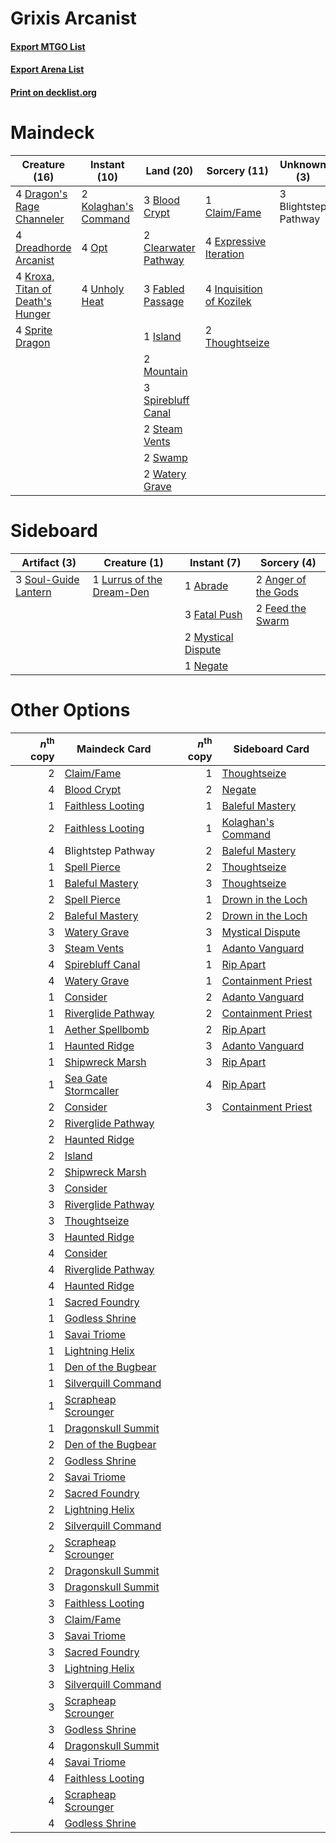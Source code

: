 # Grixis Arcanist

#### [Export MTGO List](../collection/Grixis%20Arcanist/Grixis%20Arcanist.txt)
#### [Export Arena List](../collection/Grixis%20Arcanist/Grixis%20Arcanist_arena.txt)
#### [Print on decklist.org](http://decklist.org/?deckmain=3%09Blightstep%20Pathway%0A3%09Blood%20Crypt%0A1%09Claim/Fame%0A2%09Clearwater%20Pathway%0A4%09Dragon's%20Rage%20Channeler%0A4%09Dreadhorde%20Arcanist%0A4%09Expressive%20Iteration%0A3%09Fabled%20Passage%0A4%09Inquisition%20of%20Kozilek%0A1%09Island%0A2%09Kolaghan's%20Command%0A4%09Kroxa,%20Titan%20of%20Death's%20Hunger%0A2%09Mountain%0A4%09Opt%0A3%09Spirebluff%20Canal%0A4%09Sprite%20Dragon%0A2%09Steam%20Vents%0A2%09Swamp%0A2%09Thoughtseize%0A4%09Unholy%20Heat%0A2%09Watery%20Grave&deckside=1%09Abrade%0A2%09Anger%20of%20the%20Gods%0A3%09Fatal%20Push%0A2%09Feed%20the%20Swarm%0A1%09Lurrus%20of%20the%20Dream-Den%0A2%09Mystical%20Dispute%0A1%09Negate%0A3%09Soul-Guide%20Lantern)
# Maindeck

|                                               Creature (16)                                               |                                         Instant (10)                                          |                                           Land (20)                                           |                                           Sorcery (11)                                            |    Unknown (3)     |
|-----------------------------------------------------------------------------------------------------------|-----------------------------------------------------------------------------------------------|-----------------------------------------------------------------------------------------------|---------------------------------------------------------------------------------------------------|--------------------|
|4 [Dragon's Rage Channeler](http://gatherer.wizards.com/Pages/Card/Details.aspx?multiverseid=522197)       |2 [Kolaghan's Command](http://gatherer.wizards.com/Pages/Card/Details.aspx?multiverseid=394613)|3 [Blood Crypt](http://gatherer.wizards.com/Pages/Card/Details.aspx?multiverseid=97102)        |1 [Claim/Fame](http://gatherer.wizards.com/Pages/Card/Details.aspx?multiverseid=430839)            |3 Blightstep Pathway|
|4 [Dreadhorde Arcanist](http://gatherer.wizards.com/Pages/Card/Details.aspx?multiverseid=461052)           |4 [Opt](http://gatherer.wizards.com/Pages/Card/Details.aspx?multiverseid=442948)               |2 [Clearwater Pathway](http://gatherer.wizards.com/Pages/Card/Details.aspx?multiverseid=491913)|4 [Expressive Iteration](http://gatherer.wizards.com/Pages/Card/Details.aspx?multiverseid=513678)  |                    |
|4 [Kroxa, Titan of Death's Hunger](http://gatherer.wizards.com/Pages/Card/Details.aspx?multiverseid=476472)|4 [Unholy Heat](http://gatherer.wizards.com/Pages/Card/Details.aspx?multiverseid=522221)       |3 [Fabled Passage](http://gatherer.wizards.com/Pages/Card/Details.aspx?multiverseid=473206)    |4 [Inquisition of Kozilek](http://gatherer.wizards.com/Pages/Card/Details.aspx?multiverseid=416897)|                    |
|4 [Sprite Dragon](http://gatherer.wizards.com/Pages/Card/Details.aspx?multiverseid=479731)                 |                                                                                               |1 [Island](http://gatherer.wizards.com/Pages/Card/Details.aspx?multiverseid=439857)            |2 [Thoughtseize](http://gatherer.wizards.com/Pages/Card/Details.aspx?multiverseid=438676)          |                    |
|                                                                                                           |                                                                                               |2 [Mountain](http://gatherer.wizards.com/Pages/Card/Details.aspx?multiverseid=439859)          |                                                                                                   |                    |
|                                                                                                           |                                                                                               |3 [Spirebluff Canal](http://gatherer.wizards.com/Pages/Card/Details.aspx?multiverseid=417822)  |                                                                                                   |                    |
|                                                                                                           |                                                                                               |2 [Steam Vents](http://gatherer.wizards.com/Pages/Card/Details.aspx?multiverseid=405109)       |                                                                                                   |                    |
|                                                                                                           |                                                                                               |2 [Swamp](http://gatherer.wizards.com/Pages/Card/Details.aspx?multiverseid=439858)             |                                                                                                   |                    |
|                                                                                                           |                                                                                               |2 [Watery Grave](http://gatherer.wizards.com/Pages/Card/Details.aspx?multiverseid=405114)      |                                                                                                   |                    |


# Sideboard

|                                         Artifact (3)                                          |                                            Creature (1)                                            |                                         Instant (7)                                         |                                         Sorcery (4)                                          |
|-----------------------------------------------------------------------------------------------|----------------------------------------------------------------------------------------------------|---------------------------------------------------------------------------------------------|----------------------------------------------------------------------------------------------|
|3 [Soul-Guide Lantern](http://gatherer.wizards.com/Pages/Card/Details.aspx?multiverseid=476488)|1 [Lurrus of the Dream-Den](http://gatherer.wizards.com/Pages/Card/Details.aspx?multiverseid=479746)|1 [Abrade](http://gatherer.wizards.com/Pages/Card/Details.aspx?multiverseid=430772)          |2 [Anger of the Gods](http://gatherer.wizards.com/Pages/Card/Details.aspx?multiverseid=438682)|
|                                                                                               |                                                                                                    |3 [Fatal Push](http://gatherer.wizards.com/Pages/Card/Details.aspx?multiverseid=423724)      |2 [Feed the Swarm](http://gatherer.wizards.com/Pages/Card/Details.aspx?multiverseid=491737)   |
|                                                                                               |                                                                                                    |2 [Mystical Dispute](http://gatherer.wizards.com/Pages/Card/Details.aspx?multiverseid=473020)|                                                                                              |
|                                                                                               |                                                                                                    |1 [Negate](http://gatherer.wizards.com/Pages/Card/Details.aspx?multiverseid=423707)          |                                                                                              |


# Other Options

|*n*<sup>th</sup> copy|                                         Maindeck Card                                         |*n*<sup>th</sup> copy|                                       Sideboard Card                                        |
|--------------------:|-----------------------------------------------------------------------------------------------|--------------------:|---------------------------------------------------------------------------------------------|
|                    2|[Claim/Fame](http://gatherer.wizards.com/Pages/Card/Details.aspx?multiverseid=430839)          |                    1|[Thoughtseize](http://gatherer.wizards.com/Pages/Card/Details.aspx?multiverseid=438676)      |
|                    4|[Blood Crypt](http://gatherer.wizards.com/Pages/Card/Details.aspx?multiverseid=97102)          |                    2|[Negate](http://gatherer.wizards.com/Pages/Card/Details.aspx?multiverseid=423707)            |
|                    1|[Faithless Looting](http://gatherer.wizards.com/Pages/Card/Details.aspx?multiverseid=389512)   |                    1|[Baleful Mastery](http://gatherer.wizards.com/Pages/Card/Details.aspx?multiverseid=513541)   |
|                    2|[Faithless Looting](http://gatherer.wizards.com/Pages/Card/Details.aspx?multiverseid=389512)   |                    1|[Kolaghan's Command](http://gatherer.wizards.com/Pages/Card/Details.aspx?multiverseid=394613)|
|                    4|Blightstep Pathway                                                                             |                    2|[Baleful Mastery](http://gatherer.wizards.com/Pages/Card/Details.aspx?multiverseid=513541)   |
|                    1|[Spell Pierce](http://gatherer.wizards.com/Pages/Card/Details.aspx?multiverseid=425876)        |                    2|[Thoughtseize](http://gatherer.wizards.com/Pages/Card/Details.aspx?multiverseid=438676)      |
|                    1|[Baleful Mastery](http://gatherer.wizards.com/Pages/Card/Details.aspx?multiverseid=513541)     |                    3|[Thoughtseize](http://gatherer.wizards.com/Pages/Card/Details.aspx?multiverseid=438676)      |
|                    2|[Spell Pierce](http://gatherer.wizards.com/Pages/Card/Details.aspx?multiverseid=425876)        |                    1|[Drown in the Loch](http://gatherer.wizards.com/Pages/Card/Details.aspx?multiverseid=473150) |
|                    2|[Baleful Mastery](http://gatherer.wizards.com/Pages/Card/Details.aspx?multiverseid=513541)     |                    2|[Drown in the Loch](http://gatherer.wizards.com/Pages/Card/Details.aspx?multiverseid=473150) |
|                    3|[Watery Grave](http://gatherer.wizards.com/Pages/Card/Details.aspx?multiverseid=405114)        |                    3|[Mystical Dispute](http://gatherer.wizards.com/Pages/Card/Details.aspx?multiverseid=473020)  |
|                    3|[Steam Vents](http://gatherer.wizards.com/Pages/Card/Details.aspx?multiverseid=405109)         |                    1|[Adanto Vanguard](http://gatherer.wizards.com/Pages/Card/Details.aspx?multiverseid=435152)   |
|                    4|[Spirebluff Canal](http://gatherer.wizards.com/Pages/Card/Details.aspx?multiverseid=417822)    |                    1|[Rip Apart](http://gatherer.wizards.com/Pages/Card/Details.aspx?multiverseid=513717)         |
|                    4|[Watery Grave](http://gatherer.wizards.com/Pages/Card/Details.aspx?multiverseid=405114)        |                    1|[Containment Priest](http://gatherer.wizards.com/Pages/Card/Details.aspx?multiverseid=389470)|
|                    1|[Consider](http://gatherer.wizards.com/Pages/Card/Details.aspx?multiverseid=534803)            |                    2|[Adanto Vanguard](http://gatherer.wizards.com/Pages/Card/Details.aspx?multiverseid=435152)   |
|                    1|[Riverglide Pathway](http://gatherer.wizards.com/Pages/Card/Details.aspx?multiverseid=491920)  |                    2|[Containment Priest](http://gatherer.wizards.com/Pages/Card/Details.aspx?multiverseid=389470)|
|                    1|[Aether Spellbomb](http://gatherer.wizards.com/Pages/Card/Details.aspx?multiverseid=220525)    |                    2|[Rip Apart](http://gatherer.wizards.com/Pages/Card/Details.aspx?multiverseid=513717)         |
|                    1|[Haunted Ridge](http://gatherer.wizards.com/Pages/Card/Details.aspx?multiverseid=535061)       |                    3|[Adanto Vanguard](http://gatherer.wizards.com/Pages/Card/Details.aspx?multiverseid=435152)   |
|                    1|[Shipwreck Marsh](http://gatherer.wizards.com/Pages/Card/Details.aspx?multiverseid=535066)     |                    3|[Rip Apart](http://gatherer.wizards.com/Pages/Card/Details.aspx?multiverseid=513717)         |
|                    1|[Sea Gate Stormcaller](http://gatherer.wizards.com/Pages/Card/Details.aspx?multiverseid=495617)|                    4|[Rip Apart](http://gatherer.wizards.com/Pages/Card/Details.aspx?multiverseid=513717)         |
|                    2|[Consider](http://gatherer.wizards.com/Pages/Card/Details.aspx?multiverseid=534803)            |                    3|[Containment Priest](http://gatherer.wizards.com/Pages/Card/Details.aspx?multiverseid=389470)|
|                    2|[Riverglide Pathway](http://gatherer.wizards.com/Pages/Card/Details.aspx?multiverseid=491920)  |                     |                                                                                             |
|                    2|[Haunted Ridge](http://gatherer.wizards.com/Pages/Card/Details.aspx?multiverseid=535061)       |                     |                                                                                             |
|                    2|[Island](http://gatherer.wizards.com/Pages/Card/Details.aspx?multiverseid=439857)              |                     |                                                                                             |
|                    2|[Shipwreck Marsh](http://gatherer.wizards.com/Pages/Card/Details.aspx?multiverseid=535066)     |                     |                                                                                             |
|                    3|[Consider](http://gatherer.wizards.com/Pages/Card/Details.aspx?multiverseid=534803)            |                     |                                                                                             |
|                    3|[Riverglide Pathway](http://gatherer.wizards.com/Pages/Card/Details.aspx?multiverseid=491920)  |                     |                                                                                             |
|                    3|[Thoughtseize](http://gatherer.wizards.com/Pages/Card/Details.aspx?multiverseid=438676)        |                     |                                                                                             |
|                    3|[Haunted Ridge](http://gatherer.wizards.com/Pages/Card/Details.aspx?multiverseid=535061)       |                     |                                                                                             |
|                    4|[Consider](http://gatherer.wizards.com/Pages/Card/Details.aspx?multiverseid=534803)            |                     |                                                                                             |
|                    4|[Riverglide Pathway](http://gatherer.wizards.com/Pages/Card/Details.aspx?multiverseid=491920)  |                     |                                                                                             |
|                    4|[Haunted Ridge](http://gatherer.wizards.com/Pages/Card/Details.aspx?multiverseid=535061)       |                     |                                                                                             |
|                    1|[Sacred Foundry](http://gatherer.wizards.com/Pages/Card/Details.aspx?multiverseid=405106)      |                     |                                                                                             |
|                    1|[Godless Shrine](http://gatherer.wizards.com/Pages/Card/Details.aspx?multiverseid=405099)      |                     |                                                                                             |
|                    1|[Savai Triome](http://gatherer.wizards.com/Pages/Card/Details.aspx?multiverseid=479773)        |                     |                                                                                             |
|                    1|[Lightning Helix](http://gatherer.wizards.com/Pages/Card/Details.aspx?multiverseid=249386)     |                     |                                                                                             |
|                    1|[Den of the Bugbear](http://gatherer.wizards.com/Pages/Card/Details.aspx?multiverseid=527541)  |                     |                                                                                             |
|                    1|[Silverquill Command](http://gatherer.wizards.com/Pages/Card/Details.aspx?multiverseid=513724) |                     |                                                                                             |
|                    1|[Scrapheap Scrounger](http://gatherer.wizards.com/Pages/Card/Details.aspx?multiverseid=417804) |                     |                                                                                             |
|                    1|[Dragonskull Summit](http://gatherer.wizards.com/Pages/Card/Details.aspx?multiverseid=420909)  |                     |                                                                                             |
|                    2|[Den of the Bugbear](http://gatherer.wizards.com/Pages/Card/Details.aspx?multiverseid=527541)  |                     |                                                                                             |
|                    2|[Godless Shrine](http://gatherer.wizards.com/Pages/Card/Details.aspx?multiverseid=405099)      |                     |                                                                                             |
|                    2|[Savai Triome](http://gatherer.wizards.com/Pages/Card/Details.aspx?multiverseid=479773)        |                     |                                                                                             |
|                    2|[Sacred Foundry](http://gatherer.wizards.com/Pages/Card/Details.aspx?multiverseid=405106)      |                     |                                                                                             |
|                    2|[Lightning Helix](http://gatherer.wizards.com/Pages/Card/Details.aspx?multiverseid=249386)     |                     |                                                                                             |
|                    2|[Silverquill Command](http://gatherer.wizards.com/Pages/Card/Details.aspx?multiverseid=513724) |                     |                                                                                             |
|                    2|[Scrapheap Scrounger](http://gatherer.wizards.com/Pages/Card/Details.aspx?multiverseid=417804) |                     |                                                                                             |
|                    2|[Dragonskull Summit](http://gatherer.wizards.com/Pages/Card/Details.aspx?multiverseid=420909)  |                     |                                                                                             |
|                    3|[Dragonskull Summit](http://gatherer.wizards.com/Pages/Card/Details.aspx?multiverseid=420909)  |                     |                                                                                             |
|                    3|[Faithless Looting](http://gatherer.wizards.com/Pages/Card/Details.aspx?multiverseid=389512)   |                     |                                                                                             |
|                    3|[Claim/Fame](http://gatherer.wizards.com/Pages/Card/Details.aspx?multiverseid=430839)          |                     |                                                                                             |
|                    3|[Savai Triome](http://gatherer.wizards.com/Pages/Card/Details.aspx?multiverseid=479773)        |                     |                                                                                             |
|                    3|[Sacred Foundry](http://gatherer.wizards.com/Pages/Card/Details.aspx?multiverseid=405106)      |                     |                                                                                             |
|                    3|[Lightning Helix](http://gatherer.wizards.com/Pages/Card/Details.aspx?multiverseid=249386)     |                     |                                                                                             |
|                    3|[Silverquill Command](http://gatherer.wizards.com/Pages/Card/Details.aspx?multiverseid=513724) |                     |                                                                                             |
|                    3|[Scrapheap Scrounger](http://gatherer.wizards.com/Pages/Card/Details.aspx?multiverseid=417804) |                     |                                                                                             |
|                    3|[Godless Shrine](http://gatherer.wizards.com/Pages/Card/Details.aspx?multiverseid=405099)      |                     |                                                                                             |
|                    4|[Dragonskull Summit](http://gatherer.wizards.com/Pages/Card/Details.aspx?multiverseid=420909)  |                     |                                                                                             |
|                    4|[Savai Triome](http://gatherer.wizards.com/Pages/Card/Details.aspx?multiverseid=479773)        |                     |                                                                                             |
|                    4|[Faithless Looting](http://gatherer.wizards.com/Pages/Card/Details.aspx?multiverseid=389512)   |                     |                                                                                             |
|                    4|[Scrapheap Scrounger](http://gatherer.wizards.com/Pages/Card/Details.aspx?multiverseid=417804) |                     |                                                                                             |
|                    4|[Godless Shrine](http://gatherer.wizards.com/Pages/Card/Details.aspx?multiverseid=405099)      |                     |                                                                                             |

